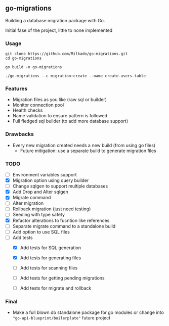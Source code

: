 ## go-migrations

Building a database migration package with Go.

Initial fase of the project, little to none implemented

### Usage
```clone the repo
git clone https://github.com/Milkado/go-migrations.git
cd go-migrations
```

```build the binary
go build -o go-migrations
```

```run the binary
./go-migrations --c migration:create --name create-users-table
```

### Features
- Migration files as you like (raw sql or builder)
- Monitor connection pool
- Health checks
- Name validation to ensure pattern is followed
- Full fledged sql builder (to add more database support)


### Drawbacks
- Every new migration created needs a new build (from using go files)
    - Future mitigation: use a separate build to generate migration files

### TODO
- [ ] Environment variables support
- [X] Migration option using query builder
- [ ] Change sqlgen to support multiple databases
- [X] Add Drop and Alter sqlgen
- [X] Migrate command
- [ ] Alter migration
- [ ] Rollback migration (just need testing)
- [ ] Seeding with type safety
- [X] Refactor alterations to fucntion like references
- [ ] Separate migrate command to a standalone build
- [ ] Add option to use SQL files
- [ ] Add tests
    - [X] Add tests for SQL generation
    - [X] Add tests for generating files
    - [ ] Add tests for scanning files
    - [ ] Add tests for getting pending migrations
    - [ ] Add tests for migrate and rollback



### Final
- Make a full blown db standalone package for go modules or change into ```"go-api-blueprint/boilerplate"``` future project